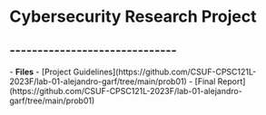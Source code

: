 <h1>Cybersecurity Research Project</h1>
<h2>------------------------------</h2>
- <b>Files</b>
  - [Project Guidelines](https://github.com/CSUF-CPSC121L-2023F/lab-01-alejandro-garf/tree/main/prob01)
  - [Final Report](https://github.com/CSUF-CPSC121L-2023F/lab-01-alejandro-garf/tree/main/prob01)

